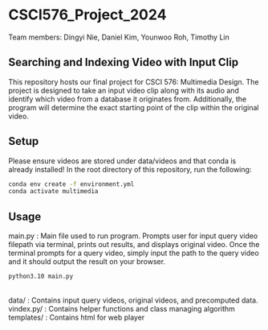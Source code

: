 # CSCI576_Project_2024

Team members: Dingyi Nie, Daniel Kim, Younwoo Roh, Timothy Lin

## Searching and Indexing Video with Input Clip
This repository hosts our final project for CSCI 576: Multimedia Design. The project is designed to take an input video clip along with its audio and identify which video from a database it originates from. Additionally, the program will determine the exact starting point of the clip within the original video.

## Setup
Please ensure videos are stored under data/videos and that conda is already installed! In the root directory of this repository, run the following:

```bash
conda env create -f environment.yml
conda activate multimedia
```

## Usage
main.py : Main file used to run program. Prompts user for input query video filepath via terminal, prints out results, and displays original video. Once the terminal prompts for a query video, simply input the path to the query video and it should output the result on your browser.<br />

```bash
python3.10 main.py
```
<br />
data/ : Contains input query videos, original videos, and precomputed data.<br />
vindex.py/ : Contains helper functions and class managing algorithm<br />
templates/ : Contains html for web player